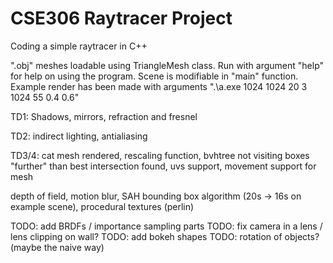 # CSE306 Raytracer Project
 Coding a simple raytracer in C++

".obj" meshes loadable using TriangleMesh class. Run with argument "help" for help on using the program.
Scene is modifiable in "main" function. Example render has been made with arguments ".\a.exe 1024 1024 20 3 1024 55 0.4 0.6"

TD1: Shadows, mirrors, refraction and fresnel

TD2: indirect lighting, antialiasing

TD3/4: cat mesh rendered, rescaling function, bvhtree not visiting boxes "further" than best intersection found, uvs support, movement support for mesh

depth of field, motion blur, SAH bounding box algorithm (20s -> 16s on example scene), procedural textures (perlin)

TODO: add BRDFs / importance sampling parts
TODO: fix camera in a lens / lens clipping on wall?
TODO: add bokeh shapes
TODO: rotation of objects? (maybe the naive way)
